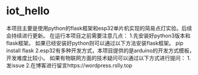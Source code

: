 # iot_hello
本项目主要是使用python的flask框架和esp32单片机实现的简易点灯实验。后续会持续进行更新。
在运行本项目之前需要注意几点：
1.先安装好python3版本和flask框架。
如果已经安装好python则可以通过以下方法安装flask框架。
pip install flask
2.esp32有多种开发方式，本项目提供的是arduino的开发方式模板，开发难度比较小。
如果有物联网方面的技术疑问可以通过以下方式进行提问：
1.发issue
2.在博客进行留言https://wordpress.rslly.top